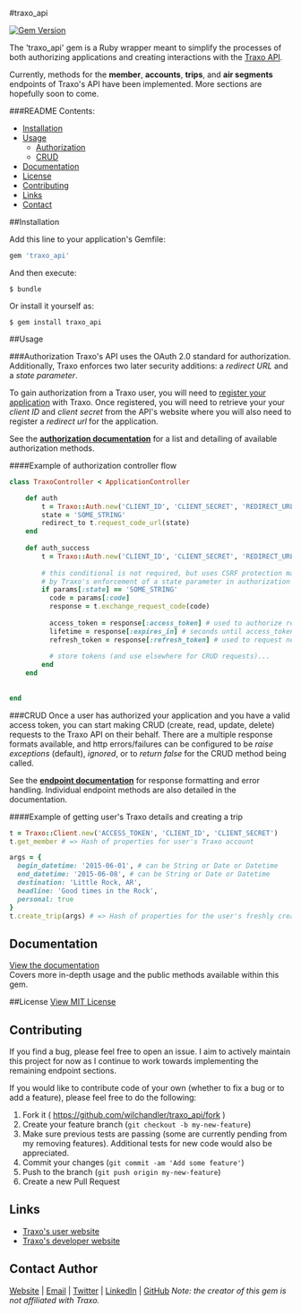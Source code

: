 #traxo_api

[![Gem Version](https://badge.fury.io/rb/traxo_api.svg)](http://badge.fury.io/rb/traxo_api)

The 'traxo_api' gem is a Ruby wrapper meant to simplify the processes of both authorizing applications and creating interactions with the [Traxo API](https://developer.traxo.com).  

Currently, methods for the __member__, __accounts__, __trips__, and __air segments__ endpoints of Traxo's API have been implemented. More sections are hopefully soon to come.

###README Contents:  
- [Installation](#toc-installation)  
- [Usage](#toc-usage)  
  - [Authorization](#toc-auth)  
  - [CRUD](#toc-crud)  
- [Documentation](#toc-docs)
- [License](#toc-license)
- [Contributing](#toc-contributing)
- [Links](#toc-links)
- [Contact](#toc-contact)

<a name="toc-installation"></a>
##Installation

Add this line to your application's Gemfile:

```ruby
gem 'traxo_api'
```

And then execute:

    $ bundle

Or install it yourself as:

    $ gem install traxo_api

<a name="toc-usage"></a>
##Usage

<a name="toc-auth"></a>
###Authorization
Traxo's API uses the OAuth 2.0 standard for authorization. Additionally, Traxo enforces two later security additions: a _redirect URL_ and a _state parameter_.

To gain authorization from a Traxo user, you will need to [register your application](https://developer.traxo.com/signup) with Traxo.  Once registered, you will need to retrieve your your _client ID_ and _client secret_ from the API's website where you will also need to register a _redirect url_ for the application.

See the [__authorization documentation__](https://github.com/wilchandler/traxo_api/wiki/Authorization) for a list and detailing of available authorization methods.

####Example of authorization controller flow
```ruby
class TraxoController < ApplicationController

	def auth
	    t = Traxo::Auth.new('CLIENT_ID', 'CLIENT_SECRET', 'REDIRECT_URL')
	    state = 'SOME_STRING'
	    redirect_to t.request_code_url(state)
	end
	
	def auth_success
	    t = Traxo::Auth.new('CLIENT_ID', 'CLIENT_SECRET', 'REDIRECT_URL')
	    
	    # this conditional is not required, but uses CSRF protection made possible 
	    # by Traxo's enforcement of a state parameter in authorization requests
	    if params[:state] == 'SOME_STRING'
	      code = params[:code]
	      response = t.exchange_request_code(code)
	    
	      access_token = response[:access_token] # used to authorize requests
	      lifetime = response[:expires_in] # seconds until access_token expires
	      refresh_token = response[:refresh_token] # used to request new tokens
	      
	      # store tokens (and use elsewhere for CRUD requests)...
	    end
	end
	
	
end

```

<a name="toc-crud"></a>
###CRUD
Once a user has authorized your application and you have a valid access token, you can start making CRUD (create, read, update, delete) requests to the Traxo API on their behalf.  There are a multiple response formats available, and http errors/failures can be configured to be _raise exceptions_ (default), _ignored_, or to _return false_ for the CRUD method being called.

See the [__endpoint documentation__](https://github.com/wilchandler/traxo_api/wiki/Client-for-Endpoints) for response formatting and error handling. Individual endpoint methods are also detailed in the documentation.

####Example of getting user's Traxo details and creating a trip
```ruby
t = Traxo::Client.new('ACCESS_TOKEN', 'CLIENT_ID', 'CLIENT_SECRET')
t.get_member # => Hash of properties for user's Traxo account

args = {
  begin_datetime: '2015-06-01', # can be String or Date or Datetime
  end_datetime: '2015-06-08', # can be String or Date or Datetime
  destination: 'Little Rock, AR',
  headline: 'Good times in the Rock',
  personal: true
}
t.create_trip(args) # => Hash of properties for the user's freshly created trip
```

<a name="toc-docs"></a>
## Documentation
[View the documentation](https://github.com/wilchandler/traxo_api/wiki)  
Covers more in-depth usage and the public methods available within this gem.

<a name="toc-license"></a>
##License
[View MIT License](LICENSE.txt)

<a name="toc-contributing"></a>
## Contributing

If you find a bug, please feel free to open an issue. I aim to actively maintain this project for now as I continue to work towards implementing the remaining endpoint sections.

If you would like to contribute code of your own (whether to fix a bug or to add a feature), please feel free to do the following:

1. Fork it ( https://github.com/wilchandler/traxo_api/fork )
2. Create your feature branch (`git checkout -b my-new-feature`)
3. Make sure previous tests are passing (some are currently pending from my removing features). Additional tests for new code would also be appreciated.
3. Commit your changes (`git commit -am 'Add some feature'`)
4. Push to the branch (`git push origin my-new-feature`)
5. Create a new Pull Request

<a name="toc-links"></a>
## Links
* [Traxo's user website](https://www.traxo.com/)  
* [Traxo's developer website](https://developer.traxo.com/)  

<a name="toc-contact"></a>
## Contact Author
[Website](http://www.wilchandler.me) | [Email](mailto:wilchandler2@gmail.com) | [Twitter](https://twitter.com/wil_chandler) | [LinkedIn](http://www.linkedin.com/in/wilchandler) | [GitHub](https://github.com/wilchandler)
_Note: the creator of this gem is not affiliated with Traxo._
